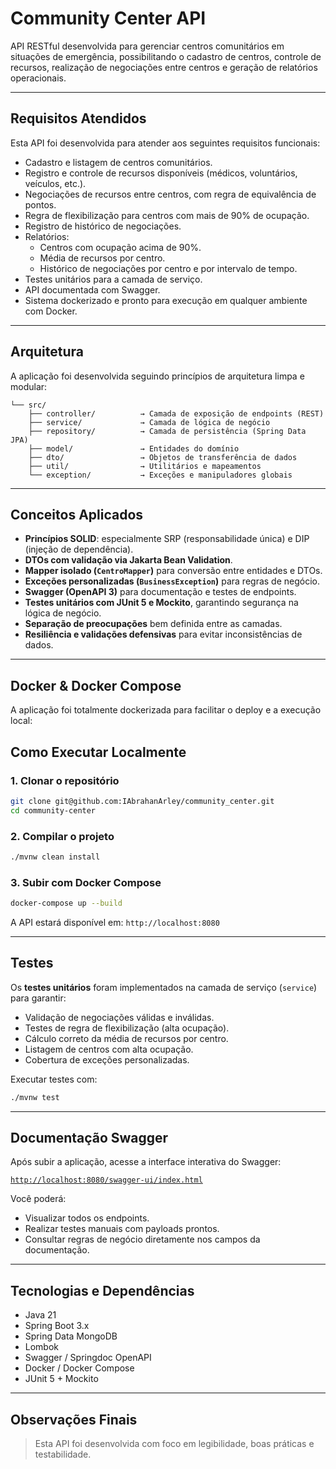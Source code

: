 # Community Center API

API RESTful desenvolvida para gerenciar centros comunitários em situações de emergência, possibilitando o cadastro de centros, controle de recursos, realização de negociações entre centros e geração de relatórios operacionais.

---

## Requisitos Atendidos

Esta API foi desenvolvida para atender aos seguintes requisitos funcionais:

- Cadastro e listagem de centros comunitários.
- Registro e controle de recursos disponíveis (médicos, voluntários, veículos, etc.).
- Negociações de recursos entre centros, com regra de equivalência de pontos.
- Regra de flexibilização para centros com mais de 90% de ocupação.
- Registro de histórico de negociações.
- Relatórios:
  - Centros com ocupação acima de 90%.
  - Média de recursos por centro.
  - Histórico de negociações por centro e por intervalo de tempo.
- Testes unitários para a camada de serviço.
- API documentada com Swagger.
- Sistema dockerizado e pronto para execução em qualquer ambiente com Docker.

---

## Arquitetura

A aplicação foi desenvolvida seguindo princípios de arquitetura limpa e modular:

```
└── src/
    ├── controller/          → Camada de exposição de endpoints (REST)
    ├── service/             → Camada de lógica de negócio
    ├── repository/          → Camada de persistência (Spring Data JPA)
    ├── model/               → Entidades do domínio
    ├── dto/                 → Objetos de transferência de dados
    ├── util/                → Utilitários e mapeamentos
    └── exception/           → Exceções e manipuladores globais
```

---

## Conceitos Aplicados

- **Princípios SOLID**: especialmente SRP (responsabilidade única) e DIP (injeção de dependência).
- **DTOs com validação via Jakarta Bean Validation**.
- **Mapper isolado (`CentroMapper`)** para conversão entre entidades e DTOs.
- **Exceções personalizadas (`BusinessException`)** para regras de negócio.
- **Swagger (OpenAPI 3)** para documentação e testes de endpoints.
- **Testes unitários com JUnit 5 e Mockito**, garantindo segurança na lógica de negócio.
- **Separação de preocupações** bem definida entre as camadas.
- **Resiliência e validações defensivas** para evitar inconsistências de dados.

---

## Docker & Docker Compose

A aplicação foi totalmente dockerizada para facilitar o deploy e a execução local:

## Como Executar Localmente

### 1. Clonar o repositório

```bash
git clone git@github.com:IAbrahanArley/community_center.git
cd community-center
```

### 2. Compilar o projeto

```bash
./mvnw clean install
```

### 3. Subir com Docker Compose

```bash
docker-compose up --build
```

A API estará disponível em: `http://localhost:8080`

---

## Testes

Os **testes unitários** foram implementados na camada de serviço (`service`) para garantir:

- Validação de negociações válidas e inválidas.
- Testes de regra de flexibilização (alta ocupação).
- Cálculo correto da média de recursos por centro.
- Listagem de centros com alta ocupação.
- Cobertura de exceções personalizadas.

Executar testes com:

```bash
./mvnw test
```

---

## Documentação Swagger

Após subir a aplicação, acesse a interface interativa do Swagger:

[`http://localhost:8080/swagger-ui/index.html`](http://localhost:8080/swagger-ui/index.html)

Você poderá:

- Visualizar todos os endpoints.
- Realizar testes manuais com payloads prontos.
- Consultar regras de negócio diretamente nos campos da documentação.

---

## Tecnologias e Dependências

- Java 21
- Spring Boot 3.x
- Spring Data MongoDB
- Lombok
- Swagger / Springdoc OpenAPI
- Docker / Docker Compose
- JUnit 5 + Mockito

---

## Observações Finais

> Esta API foi desenvolvida com foco em legibilidade, boas práticas e testabilidade.
